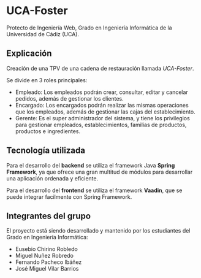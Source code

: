 # UCA-Foster
Protecto de Ingeniería Web, Grado en Ingeniería Informática de la Universidad de Cádiz (UCA).

## Explicación
Creación de una TPV de una cadena de restauración llamada *UCA-Foster*. 

Se divide en 3 roles principales:
* Empleado: Los empleados podrán crear, consultar, editar y cancelar pedidos, además de gestionar los clientes.
* Encargado: Los encargados podrán realizar las mismas operaciones que los empleados, además de gestionar las cajas del establecimiento.
* Gerente: Es el super administrador del sistema, y tiene los privilegios para gestionar empleados, establecimientos, familias de productos,
productos e ingredientes.

## Tecnología utilizada
Para el desarrollo del **backend** se utiliza el framework Java **Spring Framework**, ya que ofrece una gran multitud de módulos para desarrollar
una aplicación ordenada y eficiente.

Para el desarrollo del **frontend** se utiliza el framework **Vaadin**, que se puede integrar facilmente con Spring Framework.

## Integrantes del grupo
El proyecto está siendo desarrollado y mantenido por los estudiantes del Grado en Ingeniería Informática:
* Eusebio Chirino Robledo
* Miguel Nuñez Robredo
* Fernando Pacheco Ibáñez
* José Miguel Vilar Barrios